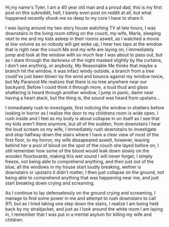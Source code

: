   Hi,my name's Tyler, I am a 40 year old man and a proud dad, this is my first post on this subreddit, hell, I barely even post on reddit at all, but what happened recently shook me so deep to my core I have to share it.  
  
  I was laying around my two story house watching TV at late hours, I was downstairs in the living room sitting on the couch, my wife, Marla, sleeping next to me and my kids asleep in their rooms aswell, as I watched a movie at low volume as so nobody will get woke up, I hear two taps at the window that is right near the couch Me and my wife are laying on, I immediately jump and look at the window with so much fear I was about to pass out, but as I stare through the darkness of the night masked slightly by the curtains, I don't see anything, or anybody, My Reasonable Me thinks that maybe a branch hit the window, it was infact windy outside, a branch from a tree could've just been blown by the wind and bounce against my window twice, but My Paranoid Me realizes that there is no tree anywhere near our backyard. Before I could think it through more, a loud thud and glass shattering is heard through another window, I jump in panic, damn near having a heart atack, but the thing is, the sound was heard from upstairs...  
   
  I immediately rush to investigate, first noticing the window in shatters before looking in horror as I realize the door to my childrens room is wide open, I rush inside and I feel as my body is about collapse in on itself as I see that my kids aren't there anymore, but all of the sudden, from downstairs I hear the loud scream os my wife, I immediately rush downstairs to investigate and stop halfway down the stairs where I have a clear view of most of the first floor, to my horror, my wife dissapeared aswell, however, leaving behind her a pool of blood on the spot of the couch she layed before on, I still remember how some of the blood would leak down slowly on the wooden floorboards, making this wet sound I will never forget, I simply freeze, not being able to comprehend anything, and then just out of the blue, all the windows in my house start loudly breaking, wether is downstairs or upstairs it didn't matter, I then just collapse on the ground, not being able to comprehend anything that was happening near me, and just start breaking down crying and screaming.  
  
  As I continue to lay defenselessly on the ground crying and screaming, I manage to find some power in me and attempt to rush downstairs to call 911, but as I tried taking one step down the stairs, I realize I am being held back by my straitjacket, and just as I look around the white room I am laying in, I remember that I was put in a mental asylum for killing my wife and children.